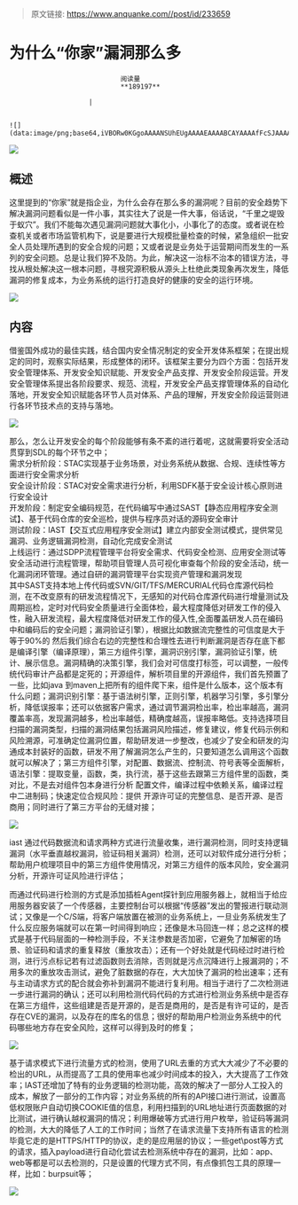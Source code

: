 > 原文链接: https://www.anquanke.com//post/id/233659 


# 为什么“你家”漏洞那么多


                                阅读量   
                                **189197**
                            
                        |
                        
                                                                                                                                    ![](data:image/png;base64,iVBORw0KGgoAAAANSUhEUgAAAAEAAAABCAYAAAAfFcSJAAAAAXNSR0IArs4c6QAAAARnQU1BAACxjwv8YQUAAAAJcEhZcwAADsQAAA7EAZUrDhsAAAANSURBVBhXYzh8+PB/AAffA0nNPuCLAAAAAElFTkSuQmCC)
                                                                                            



[![](https://p5.ssl.qhimg.com/t01ea73785e318e82dd.jpg)](https://p5.ssl.qhimg.com/t01ea73785e318e82dd.jpg)



## 概述

这里提到的“你家”就是指企业，为什么会存在那么多的漏洞呢？目前的安全趋势下解决漏洞问题看似是一件小事，其实往大了说是一件大事，俗话说，“千里之堤毁于蚁穴”。我们不能每次遇见漏洞问题就大事化小，小事化了的态度。或者说在检查机关或者市场监管机构下，说是要进行大规模批量检查的时候，紧急组织一批安全人员处理所遇到的安全合规的问题；又或者说是业务处于运营期间而发生的一系列的安全问题。总是让我们猝不及防。为此，解决这一治标不治本的错误方法，寻找从根处解决这一根本问题，寻根究源积极从源头上杜绝此类现象再次发生，降低漏洞的修复成本，为业务系统的运行打造良好的健康的安全的运行环境。

[![](https://p0.ssl.qhimg.com/t016c1732e6949056b4.jpg)](https://p0.ssl.qhimg.com/t016c1732e6949056b4.jpg)



## 内容

借鉴国外成功的最佳实践，结合国内安全情况制定的安全开发体系框架；在提出规定的同时，观察实际结果，形成整体的闭环。该框架主要分为四个方面：包括开发安全管理体系、开发安全知识赋能、开发安全产品支撑、开发安全阶段运营。开发安全管理体系提出各阶段要求、规范、流程，开发安全产品支撑管理体系的自动化落地，开发安全知识赋能各环节人员对体系、产品的理解，开发安全阶段运营则进行各环节技术点的支持与落地。

[![](https://p0.ssl.qhimg.com/t012e115ff2c86743b4.png)](https://p0.ssl.qhimg.com/t012e115ff2c86743b4.png)

那么，怎么让开发安全的每个阶段能够有条不紊的进行着呢，这就需要将安全活动贯穿到SDL的每个环节之中；<br>
需求分析阶段：STAC实现基于业务场景，对业务系统从数据、合规、连续性等方面进行安全需求分析<br>
安全设计阶段：STAC对安全需求进行分析，利用SDFK基于安全设计核心原则进行安全设计<br>
开发阶段：制定安全编码规范，在代码编写中通过SAST【静态应用程序安全测试】、基于代码仓库的安全巡检，提供与程序员对话的源码安全审计<br>
测试阶段：IAST【交互式应用程序安全测试】建立内部安全测试模式，提供常见漏洞、业务逻辑漏洞检测，自动化完成安全测试<br>
上线运行：通过SDPP流程管理平台将安全需求、代码安全检测、应用安全测试等安全活动进行流程管理，帮助项目管理人员可视化审查每个阶段的安全活动，统一化漏洞闭环管理。通过自研的漏洞管理平台实现资产管理和漏洞发现<br>
其中SAST支持本地上传代码或SVN/GIT/TFS/MERCURIAL代码仓库源代码检测，在不改变原有的研发流程情况下，无感知的对代码仓库源代码进行增量测试及周期巡检，定时对代码安全质量进行全面体检，最大程度降低对研发工作的侵入性，融入研发流程，最大程度降低对研发工作的侵入性,全面覆盖研发人员在编码中和编码后的安全问题；漏洞验证引擎），根据比如数据流完整性的可信度是大于等于90%的 然后我们综合右边的完整性和合理性去进行判断漏洞是否存在底下都是编译引擎（编译原理），第三方组件引擎，漏洞识别引擎，漏洞验证引擎，统计、展示信息。漏洞精确的决策引擎，我们会对可信度打标签，可以调整，一般传统代码审计产品都是定死的；开源组件，解析项目里的开源组件，我们首先预置了一些，比如java 到maven上把所有的组件爬下来，组件是什么版本，这个版本有什么问题；漏洞识别引擎：基于语法树引擎，正则引擎，机器学习引擎，多引擎分析，降低误报率；还可以依据客户需求，通过调节漏洞检出率，检出率越高，漏洞覆盖率高，发现漏洞越多，检出率越低，精确度越高，误报率略低。支持选择项目扫描的漏洞类型，扫描的漏洞结果包括漏洞风险描述，修复建议，修复代码示例和风险溯源，可准确定位漏洞位置，帮助研发进一步整改，也减少了安全和研发的沟通成本封装好的函数，研发不用了解漏洞怎么产生的，只要知道怎么调用这个函数就可以解决了；第三方组件引擎，对配置、数据流、控制流、符号表等全面解析，语法引擎：提取变量，函数，类，执行流，基于这些去跟第三方组件里的函数，类对比，不是去对组件包本身进行分析 配置文件，编译过程中依赖关系，编译过程中二进制码；快速定位合规风险：提供 开源许可证的完整信息、是否开源、是否商用；同时进行了第三方平台的无缝对接；

[![](https://p2.ssl.qhimg.com/t0132ba5325a05ac187.png)](https://p2.ssl.qhimg.com/t0132ba5325a05ac187.png)

iast 通过代码数据流和请求两种方式进行流量收集，进行漏洞检测，同时支持逻辑漏洞（水平垂直越权漏洞，验证码相关漏洞）检测，还可以对软件成分进行分析；帮助用户梳理项目中的第三方组件使用情况，对第三方组件的版本风险，安全漏洞分析，开源许可证风险进行评估；

而通过代码进行检测的方式是添加插桩Agent探针到应用服务器上，就相当于给应用服务器安装了一个传感器，主要控制台可以根据“传感器”发出的警报进行联动测试；又像是一个C/S端，将客户端放置在被测的业务系统上，一旦业务系统发生了什么反应服务端就可以在第一时间得到响应；还像是木马回连一样；总之这样的模式是基于代码层面的一种检测手段，不关注参数是否加密，它避免了加解密的场景、验证码和请求的重复释放（重放攻击）；还有一个好处就是代码经过时进行检测，进行污点标记若有过滤函数则去消除，否则就是污点沉降进行上报漏洞的；不用多次的重放攻击测试，避免了脏数据的存在，大大加快了漏洞的检出速率；还有与主动请求方式的配合就会弥补到漏洞不能进行复利用。相当于进行了二次检测进一步进行漏洞的确认；还可以利用检测代码代码的方式进行检测业务系统中是否存在第三方组件，这些组建是否是开源的，是否是商用的，是否是有许可证的，是否存在CVE的漏洞，以及存在的库名的信息；很好的帮助用户检测业务系统中的代码哪些地方存在安全风险，这样可以得到及时的修复；

[![](https://p0.ssl.qhimg.com/t017d5b2a07c9034f61.png)](https://p0.ssl.qhimg.com/t017d5b2a07c9034f61.png)

基于请求模式下进行流量方式的检测，使用了URL去重的方式大大减少了不必要的检出的URL，从而提高了工具的使用率也减少时间成本的投入，大大提高了工作效率；IAST还增加了特有的业务逻辑的检测功能，高效的解决了一部分人工投入的成本，解放了一部分的工作内容；对业务系统的所有的API接口进行测试，设置高低权限账户自动切换COOKIE值的信息，利用扫描到的URL地址进行页面数据的对比测试，进行确认越权漏洞的情况；利用爆破等方式进行用户枚举，验证码等漏洞的检测，大大的降低了人工的工作时间；当然了在请求流量下支持所有语言的检测毕竟它走的是HTTPS/HTTP的协议，走的是应用层的协议；一些get\post等方式的请求，插入payload进行自动化尝试去检测系统中存在的漏洞，比如：app、web等都是可以去检测的，只是设置的代理方式不同，有点像抓包工具的原理一样，比如：burpsuit等；

[![](https://p1.ssl.qhimg.com/t0193192a43b8c2be21.jpg)](https://p1.ssl.qhimg.com/t0193192a43b8c2be21.jpg)
